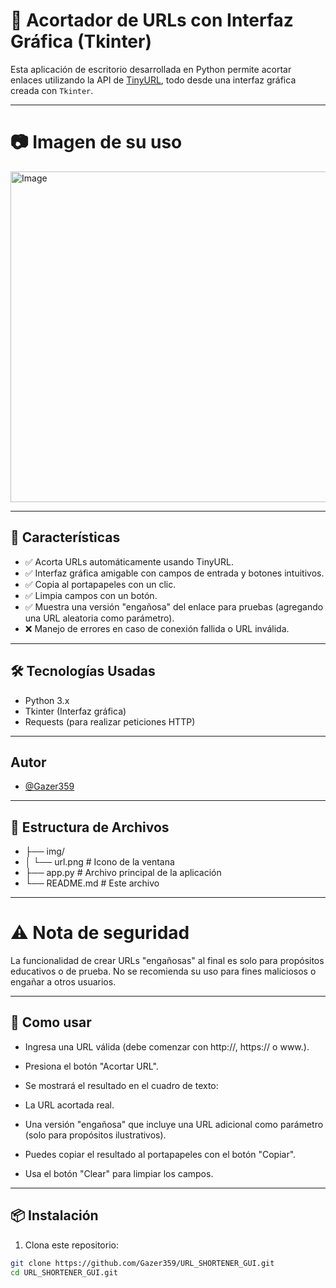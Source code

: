 
# 🧩 Acortador de URLs con Interfaz Gráfica (Tkinter)

Esta aplicación de escritorio desarrollada en Python permite acortar enlaces utilizando la API de [TinyURL](https://tinyurl.com/), todo desde una interfaz gráfica creada con `Tkinter`.

---

# 📷 Imagen de su uso

<img width="683" height="529" alt="Image" src="https://github.com/user-attachments/assets/db1681df-a075-4c5c-98c8-596d60ad5d09" />


---


## 🚀 Características

- ✅ Acorta URLs automáticamente usando TinyURL.
- ✅ Interfaz gráfica amigable con campos de entrada y botones intuitivos.
- ✅ Copia al portapapeles con un clic.
- ✅ Limpia campos con un botón.
- ✅ Muestra una versión "engañosa" del enlace para pruebas (agregando una URL aleatoria como parámetro).
- ❌ Manejo de errores en caso de conexión fallida o URL inválida.

---

## 🛠️ Tecnologías Usadas

- Python 3.x
- Tkinter (Interfaz gráfica)
- Requests (para realizar peticiones HTTP)

---

## Autor

- [@Gazer359](https://www.github.com/Gazer359)

---

## 📂 Estructura de Archivos

- ├── img/
- │   └── url.png        # Icono de la ventana
- ├── app.py             # Archivo principal de la aplicación
- └── README.md          # Este archivo


---

# ⚠️ Nota de seguridad

La funcionalidad de crear URLs "engañosas" al final es solo para propósitos educativos o de prueba. No se recomienda su uso para fines maliciosos o engañar a otros usuarios.

---

## 🧠 Como usar 
- Ingresa una URL válida (debe comenzar con http://, https:// o www.).

- Presiona el botón "Acortar URL".

- Se mostrará el resultado en el cuadro de texto:

- La URL acortada real.

- Una versión "engañosa" que incluye una URL adicional como parámetro (solo para propósitos ilustrativos).

- Puedes copiar el resultado al portapapeles con el botón "Copiar".

- Usa el botón "Clear" para limpiar los campos.

---

## 📦 Instalación

1. Clona este repositorio:

```bash
git clone https://github.com/Gazer359/URL_SHORTENER_GUI.git
cd URL_SHORTENER_GUI.git

